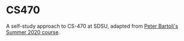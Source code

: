 # CS470

A self-study approach to CS-470 at SDSU, adapted from [Peter Bartoli's Summer 2020 course](https://slagheap.net/media/cs470/).
